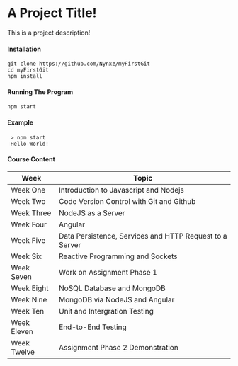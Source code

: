 # A Project Title!
This is a project description!

#### Installation
~~~
git clone https://github.com/Nynxz/myFirstGit
cd myFirstGit
npm install
~~~

#### Running The Program
~~~
npm start
~~~

#### Example
~~~
 > npm start
 Hello World!
~~~


#### Course Content
| Week | Topic |
| ------------- | ------------- |
| Week One  | Introduction to Javascript and Nodejs  |
| Week Two  | Code Version Control with Git and Github |
| Week Three  | NodeJS as a Server |
| Week Four  | Angular  |
| Week Five  | Data Persistence, Services and HTTP Request to a Server  |
| Week Six  | Reactive Programming and Sockets  |
| Week Seven  | Work on Assignment Phase 1  |
| Week Eight  | NoSQL Database and MongoDB  |
| Week Nine  | MongoDB via NodeJS and Angular  |
| Week Ten  | Unit and Intergration Testing  |
| Week Eleven  | End-to-End Testing  |
| Week Twelve  | Assignment Phase 2 Demonstration |
